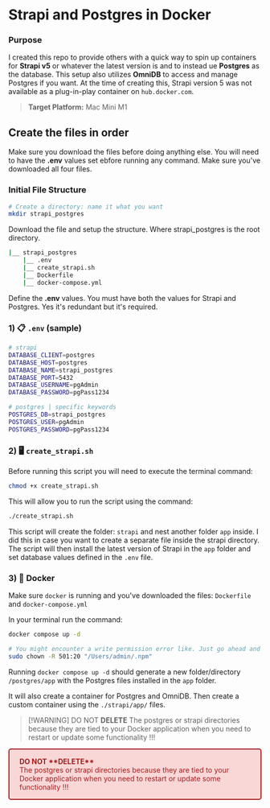 # Strapi and Postgres in Docker

### Purpose

I created this repo to provide others with a quick way to spin up containers for **Strapi v5** or whatever the latest version is and to instead ue **Postgres** as the database. This setup also utilizes **OmniDB** to access and manage Postgres if you want. At the time of creating this, Strapi version 5 was not available as a plug-in-play container on `hub.docker.com`.

> **Target Platform:** Mac Mini M1

## Create the files in order

Make sure you download the files before doing anything else. You will need to have the **.env** values set ebfore running any command. Make sure you've downloaded all four files.

### Initial File Structure

```sh
# Create a directory: name it what you want
mkdir strapi_postgres
```

Download the file and setup the structure. Where strapi_postgres is the root directory.

```sh
|__ strapi_postgres
    |__ .env
    |__ create_strapi.sh
    |__ Dockerfile
    |__ docker-compose.yml
```

Define the **.env** values. You must have both the values for Strapi and Postgres. Yes it's redundant but it's required.

### 1) 📋 `.env` (sample)

```sh
# strapi
DATABASE_CLIENT=postgres
DATABASE_HOST=postgres
DATABASE_NAME=strapi_postgres
DATABASE_PORT=5432
DATABASE_USERNAME=pgAdmin
DATABASE_PASSWORD=pgPass1234

# postgres | specific keywords
POSTGRES_DB=strapi_postgres
POSTGRES_USER=pgAdmin
POSTGRES_PASSWORD=pgPass1234
```

### 2) 🖥️ `create_strapi.sh`

Before running this script you will need to execute the terminal command:

```sh
chmod +x create_strapi.sh
```

This will allow you to run the script using the command:

```sh
./create_strapi.sh
```

This script will create the folder: `strapi` and nest another folder `app` inside. I did this in case you want to create a separate file inside the strapi directory. The script will then install the latest version of Strapi in the `app` folder and set database values defined in the `.env` file.

### 3) 🐳 Docker

Make sure `docker` is running and you've downloaded the files: `Dockerfile` and `docker-compose.yml`

In your terminal run the command:

```sh
docker compose up -d

# You might encounter a write permission error like. Just go ahead and run this if needed.
sudo chown -R 501:20 "/Users/admin/.npm"
```

Running `docker compose up -d` should generate a new folder/directory `/postgres/app` with the Postgres files installed in the `app` folder.

It will also create a container for Postgres and OmniDB. Then create a custom container using the `./strapi/app/` files.

> [!WARNING] DO NOT **DELETE**
> The postgres or strapi directories because they are tied to your Docker application when you need to restart or update some functionality !!!

<p style="background-color: rgb(250, 215, 215); padding: 15px 20px; border-radius: 5px; color: rgb(168, 27, 27); border: solid 2px rgb(168, 27, 27);"><strong>DO NOT **DELETE**</strong><br/>The postgres or strapi directories because they are tied to your Docker application when you need to restart or update some functionality !!!</p>
